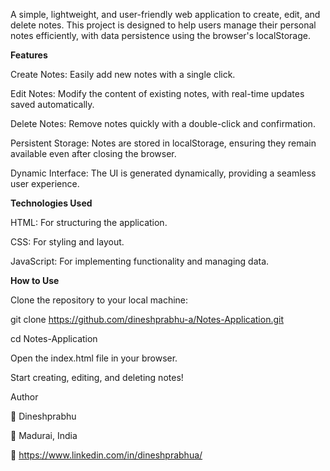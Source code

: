 A simple, lightweight, and user-friendly web application to create, edit, and delete notes. This project is designed to help users manage their personal notes efficiently, with data persistence using the browser's localStorage.

**Features**

Create Notes: Easily add new notes with a single click.

Edit Notes: Modify the content of existing notes, with real-time updates saved automatically.

Delete Notes: Remove notes quickly with a double-click and confirmation.

Persistent Storage: Notes are stored in localStorage, ensuring they remain available even after closing the browser.

Dynamic Interface: The UI is generated dynamically, providing a seamless user experience.

**Technologies Used**

HTML: For structuring the application.

CSS: For styling and layout.

JavaScript: For implementing functionality and managing data.

**How to Use**

Clone the repository to your local machine:

git clone https://github.com/dineshprabhu-a/Notes-Application.git

cd Notes-Application

Open the index.html file in your browser.

Start creating, editing, and deleting notes!

Author

👤 Dineshprabhu

📍 Madurai, India

🔗 https://www.linkedin.com/in/dineshprabhua/
